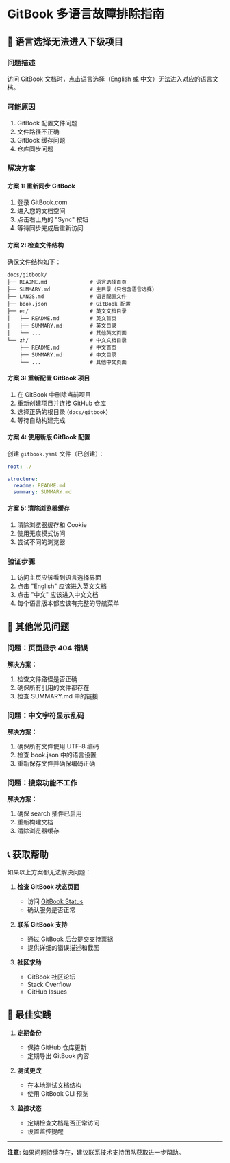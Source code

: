 # GitBook 多语言故障排除指南

## 🚨 语言选择无法进入下级项目

### 问题描述
访问 GitBook 文档时，点击语言选择（English 或 中文）无法进入对应的语言文档。

### 可能原因
1. GitBook 配置文件问题
2. 文件路径不正确
3. GitBook 缓存问题
4. 仓库同步问题

### 解决方案

#### 方案 1: 重新同步 GitBook
1. 登录 GitBook.com
2. 进入您的文档空间
3. 点击右上角的 "Sync" 按钮
4. 等待同步完成后重新访问

#### 方案 2: 检查文件结构
确保文件结构如下：
```
docs/gitbook/
├── README.md              # 语言选择首页
├── SUMMARY.md             # 主目录（只包含语言选择）
├── LANGS.md               # 语言配置文件
├── book.json              # GitBook 配置
├── en/                    # 英文文档目录
│   ├── README.md          # 英文首页
│   ├── SUMMARY.md         # 英文目录
│   └── ...                # 其他英文页面
└── zh/                    # 中文文档目录
    ├── README.md          # 中文首页
    ├── SUMMARY.md         # 中文目录
    └── ...                # 其他中文页面
```

#### 方案 3: 重新配置 GitBook 项目
1. 在 GitBook 中删除当前项目
2. 重新创建项目并连接 GitHub 仓库
3. 选择正确的根目录 (`docs/gitbook`)
4. 等待自动构建完成

#### 方案 4: 使用新版 GitBook 配置
创建 `gitbook.yaml` 文件（已创建）：
```yaml
root: ./

structure:
  readme: README.md
  summary: SUMMARY.md
```

#### 方案 5: 清除浏览器缓存
1. 清除浏览器缓存和 Cookie
2. 使用无痕模式访问
3. 尝试不同的浏览器

### 验证步骤
1. 访问主页应该看到语言选择界面
2. 点击 "English" 应该进入英文文档
3. 点击 "中文" 应该进入中文文档
4. 每个语言版本都应该有完整的导航菜单

## 🔧 其他常见问题

### 问题：页面显示 404 错误
**解决方案：**
1. 检查文件路径是否正确
2. 确保所有引用的文件都存在
3. 检查 SUMMARY.md 中的链接

### 问题：中文字符显示乱码
**解决方案：**
1. 确保所有文件使用 UTF-8 编码
2. 检查 book.json 中的语言设置
3. 重新保存文件并确保编码正确

### 问题：搜索功能不工作
**解决方案：**
1. 确保 search 插件已启用
2. 重新构建文档
3. 清除浏览器缓存

## 📞 获取帮助

如果以上方案都无法解决问题：

1. **检查 GitBook 状态页面**
   - 访问 [GitBook Status](https://status.gitbook.com/)
   - 确认服务是否正常

2. **联系 GitBook 支持**
   - 通过 GitBook 后台提交支持票据
   - 提供详细的错误描述和截图

3. **社区求助**
   - GitBook 社区论坛
   - Stack Overflow
   - GitHub Issues

## 🔄 最佳实践

1. **定期备份**
   - 保持 GitHub 仓库更新
   - 定期导出 GitBook 内容

2. **测试更改**
   - 在本地测试文档结构
   - 使用 GitBook CLI 预览

3. **监控状态**
   - 定期检查文档是否正常访问
   - 设置监控提醒

---

**注意**: 如果问题持续存在，建议联系技术支持团队获取进一步帮助。

